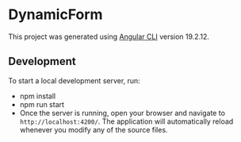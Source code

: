 # DynamicForm

This project was generated using [Angular CLI](https://github.com/angular/angular-cli) version 19.2.12.

## Development

To start a local development server, run:
* npm install 
* npm run start
* Once the server is running, open your browser and navigate to `http://localhost:4200/`. The application will automatically reload whenever you modify any of the source files.
